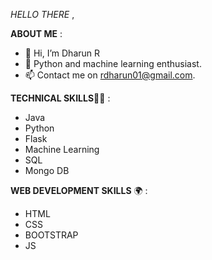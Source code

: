 _HELLO THERE_ ,

**ABOUT ME** : 
- 👋 Hi, I’m Dharun R
- 👀 Python and machine learning enthusiast.
- 📫 Contact me on rdharun01@gmail.com.

<!---
Dharun-hub/Dharun-hub is a ✨ special ✨ repository because its `README.md` (this file) appears on your GitHub profile.
You can click the Preview link to take a look at your changes.
--->

**TECHNICAL SKILLS**🥇🥇 :
  - Java
  - Python
  - Flask
  - Machine Learning
  - SQL
  - Mongo DB

**WEB DEVELOPMENT SKILLS** 🌍 :
   - HTML
   - CSS
   - BOOTSTRAP
   - JS
    
